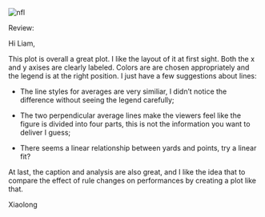 ![nfl](https://github.com/kelleyl54/DSPS_LKelley/blob/master/hw%208%20nfl%20image2.png)


Review:

Hi Liam,

This plot is overall a great plot. I like the layout of it at first sight. Both the x and y axises are clearly labeled. Colors are are chosen appropriately and the legend is at the right position. I just have a few suggestions about lines:

- The line styles for averages are very similiar, I didn’t notice the difference without seeing the legend carefully;

- The two perpendicular average lines make the viewers feel like the figure is divided into four parts, this is not the information you want to deliver I guess; 

- There seems a linear relationship between yards and points, try a linear fit?

At last, the caption and analysis are also great, and I like the idea that to compare the effect of rule changes on performances by creating a plot like that.

Xiaolong

